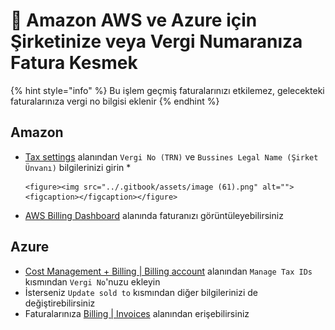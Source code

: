 # 📜 Amazon AWS ve Azure için Şirketinize veya Vergi Numaranıza Fatura Kesmek

{% hint style="info" %}
Bu işlem geçmiş faturalarınızı etkilemez, gelecekteki faturalarınıza vergi no bilgisi eklenir
{% endhint %}

## Amazon

* [Tax settings](https://us-east-1.console.aws.amazon.com/billing/home?region=us-east-1#/tax-settings) alanından `Vergi No (TRN)` ve `Bussines Legal Name (Şirket Ünvanı)` bilgilerinizi girin
  *

      <figure><img src="../.gitbook/assets/image (61).png" alt=""><figcaption></figcaption></figure>
* [AWS Billing Dashboard](https://us-east-1.console.aws.amazon.com/billing/home) alanında faturanızı görüntüleyebilirsiniz

## Azure

* [Cost Management + Billing | Billing account](https://portal.azure.com/#view/Microsoft\_Azure\_GTM/ModernBillingMenuBlade/\~/Properties) alanından `Manage Tax IDs` kısmından `Vergi No`'nuzu ekleyin
* İsterseniz `Update sold to` kısmından diğer bilgilerinizi de değiştirebilirsiniz
* Faturalarınıza [Billing | Invoices](https://portal.azure.com/#view/Microsoft\_Azure\_GTM/ModernBillingMenuBlade/\~/Invoices) alanından erişebilirsiniz
